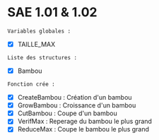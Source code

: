 # SAE 1.01 & 1.02

`Variables globales :`
- [x] TAILLE_MAX

`Liste des structures :`
- [x] Bambou

`Fonction crée :`
- [x] CreateBambou : Création d'un bambou
- [x] GrowBambou : Croissance d'un bambou
- [x] CutBambou : Coupe d'un bambou
- [x] VerifMax : Reperage du bambou le plus grand
- [x] ReduceMax : Coupe le bambou le plus grand
